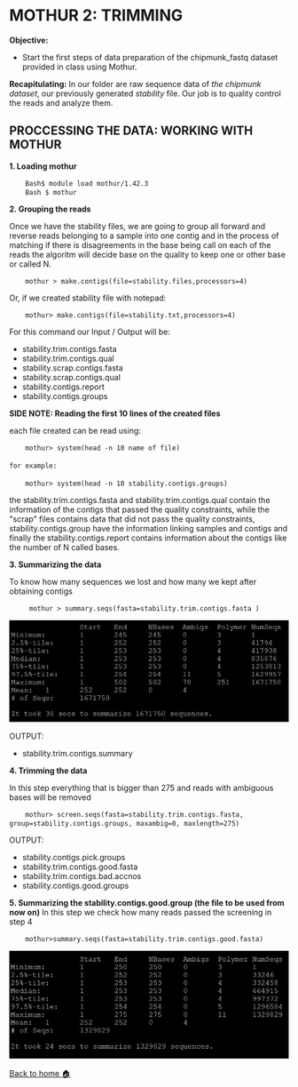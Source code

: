 
# MOTHUR 2: TRIMMING

**Objective:** 
- Start the first steps of data preparation of the chipmunk_fastq dataset provided in class using Mothur.

**Recapitulating:** In our folder are raw sequence data of *the chipmunk dataset*, our previously generated *stability* file. Our job is to quality control the reads and analyze them. 

## PROCCESSING THE DATA: WORKING WITH MOTHUR
**1. Loading mothur**

        Bash$ module load mothur/1.42.3
        Bash $ mothur 
        
**2. Grouping the reads**

Once we have the stability files, we are going to group all forward and reverse reads belonging to a sample into one contig and in the process of matching if there is disagreements in the base being call on each of the reads the algoritm will decide base on the quality to keep one or other base or called N.

        mothur > make.contigs(file=stability.files,processors=4)
        
Or, if we created stability file with notepad:
        
        mothur> make.contigs(file=stability.txt,processors=4)
        
For this command our Input / Output will be: 

<ul>
                <li>stability.trim.contigs.fasta</li>
                <li>stability.trim.contigs.qual</li>
                <li>stability.scrap.contigs.fasta</li>
                <li>stability.scrap.contigs.qual</li>
                <li>stability.contigs.report</li>
                <li>stability.contigs.groups</li>
 </ul>


   **SIDE NOTE: Reading the first 10 lines of the created files**

   each file created can be read using:
        
        mothur> system(head -n 10 name of file)
 
    for example:

        mothur> system(head -n 10 stability.contigs.groups)
        
the stability.trim.contigs.fasta and stability.trim.contigs.qual contain the information of the contigs that passed the quality constraints, while the "scrap" files contains data that did not pass the quality constraints, stability.contigs.group have the information linking samples and contigs and finally the stability.contigs.report contains information about the contigs like the number of N called bases.

**3. Summarizing the data** 

To know how many sequences we lost and how many we kept after obtaining contigs
       
         mothur > summary.seqs(fasta=stability.trim.contigs.fasta )
   
<p align="center"><img src="/IMAGES/summary2.JPG"/> </p>

OUTPUT:
           <ul>
           <li>stability.trim.contigs.summary</li> 
           </ul>

       
**4. Trimming the data**

In this step everything that is bigger than 275 and reads with ambiguous bases will be removed
        
        mothur> screen.seqs(fasta=stability.trim.contigs.fasta, group=stability.contigs.groups, maxambig=0, maxlength=275)
   
  OUTPUT:
          <ul>
          <li>stability.contigs.pick.groups</li>
          <li>stability.trim.contigs.good.fasta</li>
          <li>stability.trim.contigs.bad.accnos</li>
          <li>stability.contigs.good.groups</li>
          </ul>
     

**5. Summarizing the stability.contigs.good.group (the file to be used from now on)**
In this step we check how many reads passed the screening in step 4
        
        mothur>summary.seqs(fasta=stability.trim.contigs.good.fasta)
        

<p align="center"><img src="/IMAGES/summary1.JPG"/> </p>


[Back to home :house: ](https://github.com/mhchavez/SMCA-notebook1/wiki)

